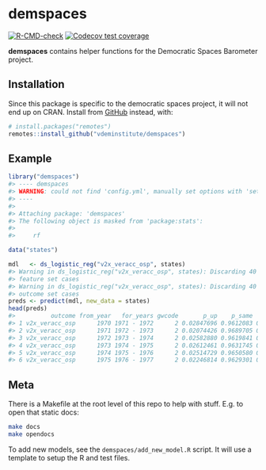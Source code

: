 
<!-- README.md is generated from README.Rmd. Please edit that file -->

# demspaces

<!-- badges: start -->

[![R-CMD-check](https://github.com/vdeminstitute/demspaces/actions/workflows/R-CMD-check.yaml/badge.svg)](https://github.com/vdeminstitute/demspaces/actions/workflows/R-CMD-check.yaml)
[![Codecov test
coverage](https://codecov.io/gh/vdeminstitute/demspaces/branch/main/graph/badge.svg)](https://app.codecov.io/gh/vdeminstitute/demspaces?branch=main)
<!-- badges: end -->

**demspaces** contains helper functions for the Democratic Spaces
Barometer project.

## Installation

Since this package is specific to the democratic spaces project, it will
not end up on CRAN. Install from [GitHub](https://github.com/) instead,
with:

``` r
# install.packages("remotes")
remotes::install_github("vdeminstitute/demspaces")
```

## Example

``` r
library("demspaces")
#> ---- demspaces
#> WARNING: could not find 'config.yml', manually set options with 'set_options("path/to/config.yml")'
#> ----
#> 
#> Attaching package: 'demspaces'
#> The following object is masked from 'package:stats':
#> 
#>     rf

data("states")

mdl   <- ds_logistic_reg("v2x_veracc_osp", states)
#> Warning in ds_logistic_reg("v2x_veracc_osp", states): Discarding 40 incomplete
#> feature set cases
#> Warning in ds_logistic_reg("v2x_veracc_osp", states): Discarding 40 incomplete
#> outcome set cases
preds <- predict(mdl, new_data = states)
head(preds)
#>          outcome from_year   for_years gwcode       p_up    p_same     p_down
#> 1 v2x_veracc_osp      1970 1971 - 1972      2 0.02847696 0.9612083 0.01061705
#> 2 v2x_veracc_osp      1971 1972 - 1973      2 0.02074426 0.9689705 0.01050317
#> 3 v2x_veracc_osp      1972 1973 - 1974      2 0.02582880 0.9619841 0.01251021
#> 4 v2x_veracc_osp      1973 1974 - 1975      2 0.02612461 0.9631745 0.01098790
#> 5 v2x_veracc_osp      1974 1975 - 1976      2 0.02514729 0.9650580 0.01004742
#> 6 v2x_veracc_osp      1975 1976 - 1977      2 0.02246814 0.9629301 0.01493733
```

## Meta

There is a Makefile at the root level of this repo to help with stuff.
E.g. to open that static docs:

``` bash
make docs
make opendocs
```

To add new models, see the `demspaces/add_new_model.R` script. It will
use a template to setup the R and test files.
